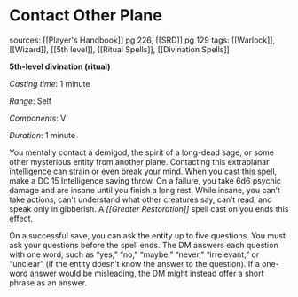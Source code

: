 # Contact Other Plane
sources: [[Player's Handbook]] pg 226, [[SRD]] pg 129
tags: [[Warlock]], [[Wizard]], [[5th level]], [[Ritual Spells]], [[Divination Spells]]

**5th-level divination (ritual)**

*Casting time*: 1 minute

*Range*: Self

*Components*: V

*Duration*: 1 minute

You mentally contact a demigod, the spirit of a long-dead sage, or some other mysterious entity from another plane. Contacting this extraplanar intelligence can strain or even break your mind. When you cast this spell, make a DC 15 Intelligence saving throw. On a failure, you take 6d6 psychic damage and are insane until you finish a long rest. While insane, you can’t take actions, can’t understand what other creatures say, can’t read, and speak only in gibberish. A *[[Greater Restoration]]* spell cast on you ends this effect.

On a successful save, you can ask the entity up to five questions. You must ask your questions before the spell ends. The DM answers each question with one word, such as “yes,” “no,” “maybe,” “never,” “irrelevant,” or “unclear” (if the entity doesn’t know the answer to the question). If a one-word answer would be misleading, the DM might instead offer a short phrase as an answer.
